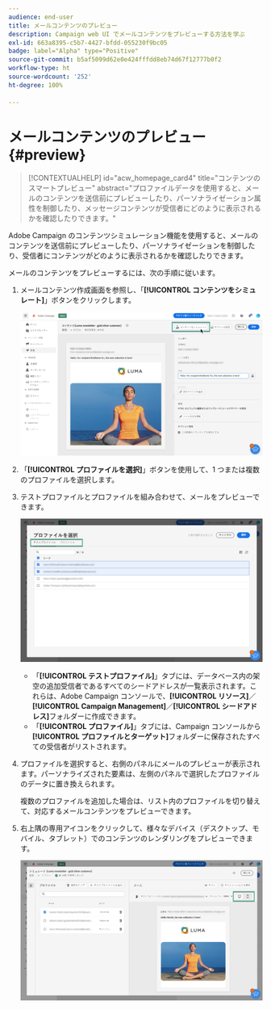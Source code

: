 ```yaml
---
audience: end-user
title: メールコンテンツのプレビュー
description: Campaign web UI でメールコンテンツをプレビューする方法を学ぶ
exl-id: 663a8395-c5b7-4427-bfdd-055230f9bc05
badge: label="Alpha" type="Positive"
source-git-commit: b5af5099d62e0e424fffdd8eb74d67f12777b0f2
workflow-type: ht
source-wordcount: '252'
ht-degree: 100%

---
```



# メールコンテンツのプレビュー {#preview}

>[!CONTEXTUALHELP]
>id="acw_homepage_card4"
>title="コンテンツのスマートプレビュー"
>abstract="プロファイルデータを使用すると、メールのコンテンツを送信前にプレビューしたり、パーソナライゼーション属性を制御したり、メッセージコンテンツが受信者にどのように表示されるかを確認したりできます。"

Adobe Campaign のコンテンツシミュレーション機能を使用すると、メールのコンテンツを送信前にプレビューしたり、パーソナライゼーションを制御したり、受信者にコンテンツがどのように表示されるかを確認したりできます。

メールのコンテンツをプレビューするには、次の手順に従います。

1. メールコンテンツ作成画面を参照し、「**[!UICONTROL コンテンツをシミュレート]**」ボタンをクリックします。

   ![](assets/simulate.png)

1. 「**[!UICONTROL プロファイルを選択]**」ボタンを使用して、1 つまたは複数のプロファイルを選択します。
1. テストプロファイルとプロファイルを組み合わせて、メールをプレビューできます。

   ![](assets/preview-profile.png)

   * 「**[!UICONTROL テストプロファイル]**」タブには、データベース内の架空の追加受信者であるすべてのシードアドレスが一覧表示されます。これらは、Adobe Campaign コンソールで、**[!UICONTROL リソース]**／**[!UICONTROL Campaign Management]**／**[!UICONTROL シードアドレス]**&#x200B;フォルダーに作成できます。
   * 「**[!UICONTROL プロファイル]**」タブには、Campaign コンソールから&#x200B;**[!UICONTROL プロファイルとターゲット]**&#x200B;フォルダーに保存されたすべての受信者がリストされます。

1. プロファイルを選択すると、右側のパネルにメールのプレビューが表示されます。パーソナライズされた要素は、左側のパネルで選択したプロファイルのデータに置き換えられます。

   複数のプロファイルを追加した場合は、リスト内のプロファイルを切り替えて、対応するメールコンテンツをプレビューできます。

1. 右上隅の専用アイコンをクリックして、様々なデバイス（デスクトップ、モバイル、タブレット）でのコンテンツのレンダリングをプレビューできます。

   ![](assets/preview.png)


